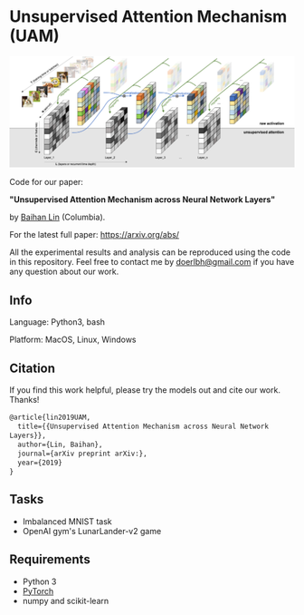 # Unsupervised Attention Mechanism (UAM)


![Unsupervised Attention Mechanism](./img/unsuper_attention.png "Unsupervised Attention Mechanism")

 

Code for our paper: 

**"Unsupervised Attention Mechanism across Neural Network Layers"** 

by [Baihan Lin](http://www.columbia.edu/~bl2681/) (Columbia). 



For the latest full paper: https://arxiv.org/abs/

All the experimental results and analysis can be reproduced using the code in this repository. Feel free to contact me by doerlbh@gmail.com if you have any question about our work.


## Info

Language: Python3, bash


Platform: MacOS, Linux, Windows


## Citation

If you find this work helpful, please try the models out and cite our work. Thanks!

    @article{lin2019UAM,
      title={{Unsupervised Attention Mechanism across Neural Network Layers}},
      author={Lin, Baihan},
      journal={arXiv preprint arXiv:},
      year={2019}
    }



## Tasks

* Imbalanced MNIST task
* OpenAI gym's LunarLander-v2 game



## Requirements

* Python 3
* [PyTorch](http://pytorch.org/)
* numpy and scikit-learn


